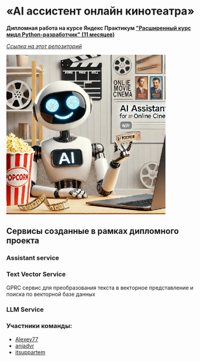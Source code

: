 # «AI ассистент онлайн кинотеатра» 
__Дипломная работа на курсе Яндекс Практикум ["Расширенный курс мидл Python-разработчик" (11 месяцев)](https://practicum.yandex.ru/middle-python/)__

[_Ссылка на этот репозиторий_](https://github.com/Alexey77/graduate_work)

[![Scheme](cover.png)](https://github.com/Alexey77/graduate_work/raw/main/cover.png)

## Сервисы созданные в рамках дипломного проекта

### Assistant service

### Text Vector Service

GPRC сервис для преобразования текста в векторное представление и поиска по векторной базе данных

### LLM Service

### Участники команды:

* [Alexey77](https://github.com/Alexey77)
* [anjadvr](https://github.com/anjadvr)
* [itsuppartem](https://github.com/itsuppartem)